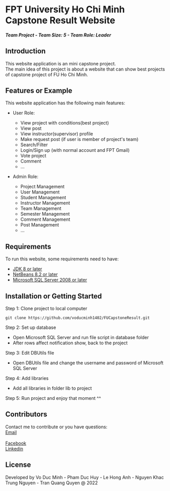 # FPT University Ho Chi Minh Capstone Result Website <h5>Team Project - Team Size: 5 - Team Role: Leader<h5>

## Introduction

This website application is an mini capstone project. <br>
The main idea of this project is about a website that can show best projects of capstone project of FU Ho Chi Minh.

## Features or Example

This website application has the following main features:

- User Role:
  + View project with conditions(best project)
  + View post
  + View instructor(supervisor) profile
  + Make request post (if user is member of project's team)
  + Search/Filter
  + Login/Sign up (with normal account and FPT Gmail)
  + Vote project
  + Comment
  + ...
  
- Admin Role:
  + Project Management
  + User Management
  + Student Management
  + Instructor Management
  + Team Management
  + Semester Management
  + Comment Management
  + Post Management
  + ...

## Requirements

To run this website, some requirements need to have:
+ [JDK 8 or later](https://www.oracle.com/java/technologies/javase/javase8-archive-downloads.html)
+ [NetBeans 8.2 or later](https://netbeans.apache.org/)
+ [Microsoft SQL Server 2008 or later](https://www.microsoft.com/en-us/sql-server/sql-server-downloads)


## Installation or Getting Started

Step 1: Clone project to local computer

	git clone https://github.com/voducminh1402/FUCapstoneResult.git

Step 2: Set up database
 - Open Microsoft SQL Server and run file script in database folder
 - After rows affect notification show, back to the project

Step 3: Edit DBUtils file
 - Open DBUtils file and change the username and password of Microsoft SQL Server

Step 4: Add libraries
 - Add all libraries in folder lib to project

Step 5: Run project and enjoy that moment ^^

    
## Contributors

Contact me to contribute or you have questions:
<br>[Email](mailto:voducminh.work@gmail.com)	
<br>[Facebook](https://www.facebook.com/)
<br>[Linkedin](https://www.linkedin.com/in/minhvd0406/)

## License
Developed by Vo Duc Minh - Pham Duc Huy - Le Hong Anh - Nguyen Khac Trung Nguyen - Tran Quang Quyen @ 2022
